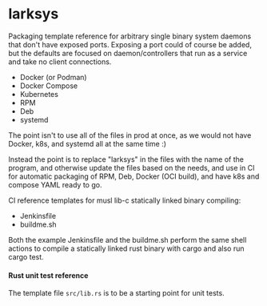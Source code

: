 # larksys

Packaging template reference for arbitrary single binary system daemons that don't have exposed ports.
Exposing a port could of course be added, but the defaults are focused on daemon/controllers that
run as a service and take no client connections.

- Docker (or Podman)
- Docker Compose
- Kubernetes
- RPM
- Deb
- systemd

The point isn't to use all of the files in prod at once, as we would not have Docker, k8s, and systemd all at the same time :)

Instead the point is to replace "larksys" in the files with the name of the program, and otherwise update the files
based on the needs, and use in CI for automatic packaging of RPM, Deb, Docker (OCI build), and have k8s and compose
YAML ready to go.

CI reference templates for musl lib-c statically linked binary compiling:

- Jenkinsfile
- buildme.sh

Both the example Jenkinsfile and the buildme.sh perform the same shell actions to compile a statically linked rust binary with cargo and also run cargo test.

#### Rust unit test reference

The template file `src/lib.rs` is to be a starting point for unit tests.
